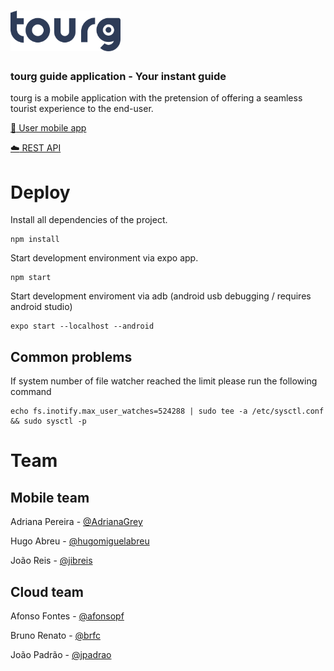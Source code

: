 # <img height='65' src="https://github.com/hugomiguelabreu/tourg-mobile-guide/blob/master/assets/images/tour-white.png"/>
### tourg guide application - Your instant guide
tourg is a mobile application with the pretension of offering a seamless tourist experience to the end-user.


[:iphone: User mobile app](https://github.com/hugomiguelabreu/tourg-mobile)

[:cloud: REST API](https://github.com/hugomiguelabreu/tourg-cloud)

# Deploy
Install all dependencies of the project.
```
npm install
```
Start development environment via expo app.
```
npm start
```
Start development enviroment via adb (android usb debugging / requires android studio)
```
expo start --localhost --android
```

## Common problems
If system number of file watcher reached the limit please run the following command
```
echo fs.inotify.max_user_watches=524288 | sudo tee -a /etc/sysctl.conf && sudo sysctl -p
```

# Team
## Mobile team
Adriana Pereira - [@AdrianaGrey](https://github.com/AdrianaGrey)

Hugo Abreu - [@hugomiguelabreu](https://github.com/hugomiguelabreu)

João Reis - [@jibreis](https://github.com/jibreis)

## Cloud team
Afonso Fontes - [@afonsopf](https://github.com/afonsopf)

Bruno Renato - [@brfc](https://github.com/brfc)

João Padrão - [@jpadrao](https://github.com/jpadrao)

